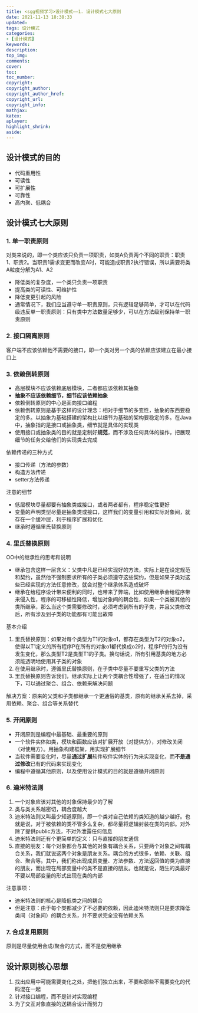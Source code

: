 ```yaml
---
title: <sgg视频学习>设计模式——1. 设计模式七大原则
date: 2021-11-13 18:38:33
updated:
tags: 设计模式
categories:
- [设计模式]
keywords: 
description:
top_img:
comments:
cover:
toc:
toc_number:
copyright:
copyright_author:
copyright_author_href:
copyright_url:
copyright_info:
mathjax:
katex:
aplayer:
highlight_shrink:
aside:
---
```


## 设计模式的目的

+ 代码重用性
+ 可读性
+ 可扩展性
+ 可靠性
+ 高内聚、低耦合

## 设计模式七大原则

### 1. 单一职责原则

对类来说的，即一个类应该只负责一项职责，如类A负责两个不同的职责：职责1、职责2。当职责1需求变更而改变A时，可能造成职责2执行错误，所以需要将类A粒度分解为A1、A2

+ 降低类的复杂度，一个类只负责一项职责
+ 提高类的可读性、可维护性
+ 降低变更引起的风险
+ 通常情况下，我们应当遵守单一职责原则，只有逻辑足够简单，才可以在代码级违反单一职责原则：只有类中方法数量足够少，可以在方法级别保持单一职责原则

### 2. 接口隔离原则

客户端不应该依赖他不需要的接口，即一个类对另一个类的依赖应该建立在最小接口上

### 3. 依赖倒转原则

+ 高层模块不应该依赖底层模块，二者都应该依赖其抽象
+ **抽象不应该依赖细节，细节应该依赖抽象**
+ 依赖倒转原则的中心是面向接口编程
+ 依赖倒转原则是基于这样的设计理念：相对于细节的多变性，抽象的东西要稳定的多。以抽象为基础搭建的架构比以细节为基础的架构要稳定的多。在Java中，抽象指的是接口或抽象类，细节就是具体的实现类
+ 使用接口或抽象类的目的就是定制好**规范**，而不涉及任何具体的操作，把展现细节的任务交给他们的实现类去完成

依赖传递的三种方式

+ 接口传递（方法的参数）
+ 构造方法传递
+ setter方法传递

注意的细节

+ 低层模块尽量都要有抽象类或接口，或者两者都有，程序稳定性更好
+ 变量的声明类型尽量是抽象类或接口，这样我们的变量引用和实际对象间，就存在一个缓冲层，利于程序扩展和优化
+ 继承时遵循里氏替换原则

### 4. 里氏替换原则

OO中的继承性的思考和说明

+ 继承包含这样一层含义：父类中凡是已经实现好的方法，实际上是在设定规范和契约，虽然他不强制要求所有的子类必须遵守这些契约，但是如果子类对这些已经实现的方法任意修改，就会对整个继承体系造成破坏
+ 继承在给程序设计带来便利的同时，也带来了弊端，比如使用继承会给程序带来侵入性，程序的可移植性降低，增加对象间的耦合性，如果一个类被其他的类所继承，那么当这个类需要修改时，必须考虑到所有的子类，并且父类修改后，所有涉及到子类的功能都有可能出故障

基本介绍

1. 里氏替换原则：如果对每个类型为T1的对象o1，都存在类型为T2的对象o2，使得以T1定义的所有程序P在所有的对象o1都代换成o2时，程序P的行为没有发生变化，那么类型T2是类型T1的子类。换句话说，所有引用基类的地方必须能透明地使用其子类的对象
2. 在使用继承时，遵循里氏替换原则，在子类中尽量不要重写父类的方法
3. 里氏替换原则告诉我们，继承实际上让两个类耦合性增强了，在适当的情况下，可以通过聚合、组合、依赖来解决问题

解决方案：原来的父类和子类都继承一个更通俗的基类，原有的继承关系去掉，采用依赖、聚合、组合等关系替代

### 5. 开闭原则

+ 开闭原则是编程中最基础、最重要的原则
+ 一个软件实体如类，模块和函数应该对扩展开放（对提供方），对修改关闭（对使用方）。用抽象构建框架，用实现扩展细节
+ 当软件需要变化时，尽量**通过扩展**软件软件实体的行为来实现变化，而**不是通过修改**已有的代码来实现变化
+ 编程中遵循其他原则，以及使用设计模式的目的就是遵循开闭原则

### 6. 迪米特法则

1. 一个对象应该对其他的对象保持最少的了解
2. 类与类关系越密切，耦合度越大
3. 迪米特法则又叫最少知道原则，即一个类对自己依赖的类知道的越少越好。也就是说，对于被依赖的类不管多么复杂，都尽量将逻辑封装在类的内部。对外除了提供public方法，不对外泄露任何信息
4. 迪米特法则还有个更简单的定义：只与直接的朋友通信
5. 直接的朋友：每个对象都会与其他的对象有耦合关系，只要两个对象之间有耦合关系，我们就说这两个对象是朋友关系。耦合的方式很多，依赖、关联、组合、聚合等。其中，我们称出现成员变量、方法参数、方法返回值的类为直接的朋友，而出现在局部变量中的类不是直接的朋友。也就是说，陌生的类最好不要以局部变量的形式出现在类的内部

注意事项：

+ 迪米特法则的核心是降低类之间的耦合
+ 但是注意：由于每个类都减少了不必要的依赖，因此迪米特法则只是要求降低类间（对象间）的耦合关系，并不要求完全没有依赖关系

### 7. 合成复用原则

原则是尽量使用合成/聚合的方式，而不是使用继承

## 设计原则核心思想

1. 找出应用中可能需要变化之处，把他们独立出来，不要和那些不需要变化的代码混在一起
2. 针对接口编程，而不是针对实现编程
3. 为了交互对象直接的送耦合设计而努力























